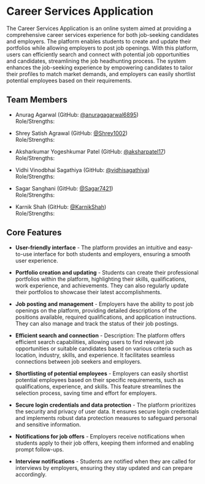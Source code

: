 # Career Services Application

The Career Services Application is an online system aimed at providing a comprehensive career services experience for both job-seeking candidates and employers. The platform enables students to create and update their portfolios while allowing employers to post job openings. With this platform, users can efficiently search and connect with potential job opportunities and candidates, streamlining the job headhunting process. The system enhances the job-seeking experience by empowering candidates to tailor their profiles to match market demands, and employers can easily shortlist potential employees based on their requirements.


## Team Members

- Anurag Agarwal (GitHub: [@anuragagarwal6895](https://github.com/anuragagarwal6895))  
Role/Strengths:

- Shrey Satish Agrawal (GitHub: [@Shrey1002](https://github.com/Shrey1002))  
Role/Strengths:

- Aksharkumar Yogeshkumar Patel (GitHub: [@aksharpatel17](https://github.com/aksharpatel17))  
  Role/Strengths:
  
- Vidhi Vinodbhai Sagathiya (GitHub: [@vidhisagathiya](https://github.com/vidhisagathiya))  
Role/Strengths:

- Sagar Sanghani (GitHub: [@Sagar7421](https://github.com/Sagar7421))  
Role/Strengths: 

- Karnik Shah (GitHub: [@KarnikShah](https://github.com/KarnikShah))  
Role/Strengths: 


## Core Features

- **User-friendly interface** - The platform provides an intuitive and easy-to-use interface for both students and employers, ensuring a smooth user experience.

- **Portfolio creation and updating** - Students can create their professional portfolios within the platform, highlighting their skills, qualifications, work experience, and achievements. They can also regularly update their portfolios to showcase their latest accomplishments.

- **Job posting and management** - Employers have the ability to post job openings on the platform, providing detailed descriptions of the positions available, required qualifications, and application instructions. They can also manage and track the status of their job postings.

- **Efficient search and connection** - Description: The platform offers efficient search capabilities, allowing users to find relevant job opportunities or suitable candidates based on various criteria such as location, industry, skills, and experience. It facilitates seamless connections between job seekers and employers.

- **Shortlisting of potential employees** - Employers can easily shortlist potential employees based on their specific requirements, such as qualifications, experience, and skills. This feature streamlines the selection process, saving time and effort for employers.

- **Secure login credentials and data protection** - The platform prioritizes the security and privacy of user data. It ensures secure login credentials and implements robust data protection measures to safeguard personal and sensitive information.

- **Notifications for job offers** - Employers receive notifications when students apply to their job offers, keeping them informed and enabling prompt follow-ups.

- **Interview notifications** - Students are notified when they are called for interviews by employers, ensuring they stay updated and can prepare accordingly.

